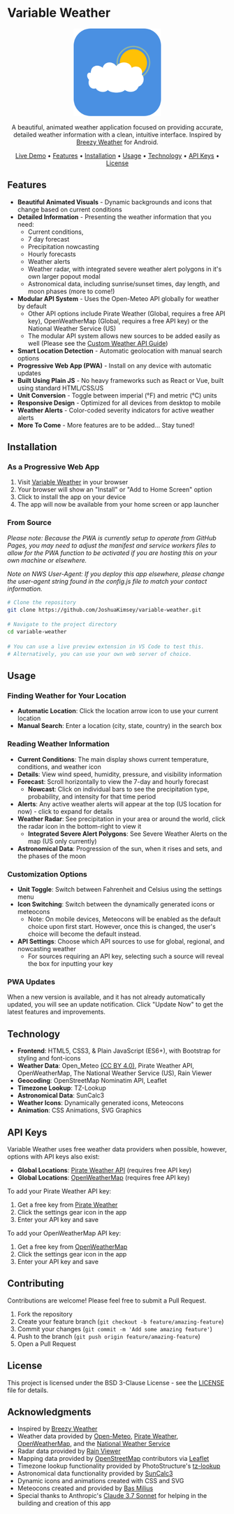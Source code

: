 # Variable Weather

<p align="center">
  <img src="icons/icon-512x512.png" alt="Variable Weather Logo" width="200">
</p>

<p align="center">
  A beautiful, animated weather application focused on providing accurate, detailed weather information with a clean, intuitive interface. Inspired by <a href="https://github.com/breezy-weather/breezy-weather">Breezy Weather</a> for Android.
</p>

<p align="center">
  <a href="https://joshuakimsey.github.io/variable-weather/">Live Demo</a> •
  <a href="#features">Features</a> •
  <a href="#installation">Installation</a> •
  <a href="#usage">Usage</a> •
  <a href="#technology">Technology</a> •
  <a href="#api-keys">API Keys</a> •
  <a href="#license">License</a>
</p>

<!-- <p align="center">
  <img src="screenshots/app-screenshot.png" alt="App Screenshot" width="800">
</p> -->

## Features

- **Beautiful Animated Visuals** - Dynamic backgrounds and icons that change based on current conditions
- **Detailed Information** - Presenting the weather information that you need:
  - Current conditions,
  - 7 day forecast
  - Precipitation nowcasting
  - Hourly forecasts
  - Weather alerts
  - Weather radar, with integrated severe weather alert polygons in it's own larger popout modal
  - Astronomical data, including sunrise/sunset times, day length, and moon phases (more to come!)
- **Modular API System** - Uses the Open-Meteo API globally for weather by default
  - Other API options include Pirate Weather (Global, requires a free API key), OpenWeatherMap (Global, requires a free API key) or the National Weather Service (US)
  - The modular API system allows new sources to be added easily as well (Please see the [Custom Weather API Guide](js/api/custom-weather-api-guide.md))
- **Smart Location Detection** - Automatic geolocation with manual search options
- **Progressive Web App (PWA)** - Install on any device with automatic updates
- **Built Using Plain JS** - No heavy frameworks such as React or Vue, built using standard HTML/CSS/JS
- **Unit Conversion** - Toggle between imperial (°F) and metric (°C) units
- **Responsive Design** - Optimized for all devices from desktop to mobile
- **Weather Alerts** - Color-coded severity indicators for active weather alerts
- **More To Come** - More features are to be added... Stay tuned! 

## Installation

### As a Progressive Web App

1. Visit [Variable Weather](https://joshuakimsey.github.io/variable-weather/) in your browser
2. Your browser will show an "Install" or "Add to Home Screen" option
3. Click to install the app on your device
4. The app will now be available from your home screen or app launcher

### From Source
*Please note: Because the PWA is currently setup to operate from GitHub Pages, you may need to adjust the manifest and service workers files to allow for the PWA function to be activated if you are hosting this on your own machine or elsewhere.*

*Note on NWS User-Agent: If you deploy this app elsewhere, please change the user-agent string found in the config.js file to match your contact information.*

```bash
# Clone the repository
git clone https://github.com/JoshuaKimsey/variable-weather.git

# Navigate to the project directory
cd variable-weather

# You can use a live preview extension in VS Code to test this.
# Alternatively, you can use your own web server of choice.
```

## Usage

### Finding Weather for Your Location

- **Automatic Location**: Click the location arrow icon to use your current location
- **Manual Search**: Enter a location (city, state, country) in the search box

### Reading Weather Information

- **Current Conditions**: The main display shows current temperature, conditions, and weather icon
- **Details**: View wind speed, humidity, pressure, and visibility information
- **Forecast**: Scroll horizontally to view the 7-day and hourly forecast
  - **Nowcast**: Click on individual bars to see the precipitation type, probability, and intensity for that time period
- **Alerts**: Any active weather alerts will appear at the top (US location for now) - click to expand for details
- **Weather Radar**: See precipitation in your area or around the world, click the radar icon in the bottom-right to view it
  - **Integrated Severe Alert Polygons**: See Severe Weather Alerts on the map (US only currently)
- **Astronomical Data**: Progression of the sun, when it rises and sets, and the phases of the moon

### Customization Options

- **Unit Toggle**: Switch between Fahrenheit and Celsius using the settings menu
- **Icon Switching**: Switch between the dynamically generated icons or meteocons
  - Note: On mobile devices, Meteocons will be enabled as the default choice upon first start. However, once this is changed, the user's choice will become the default instead.
- **API Settings**: Choose which API sources to use for global, regional, and nowcasting weather
  - For sources requiring an API key, selecting such a source will reveal the box for inputting your key

### PWA Updates

When a new version is available, and it has not already automatically updated, you will see an update notification. Click "Update Now" to get the latest features and improvements.

## Technology

- **Frontend**: HTML5, CSS3, & Plain JavaScript (ES6+), with Bootstrap for styling and font-icons
- **Weather Data**: Open_Meteo [(CC BY 4.0)](https://creativecommons.org/licenses/by/4.0), Pirate Weather API, OpenWeatherMap, The National Weather Service (US), Rain Viewer
- **Geocoding**: OpenStreetMap Nominatim API, Leaflet
- **Timezone Lookup**: TZ-Lookup
- **Astronomical Data**: SunCalc3
- **Weather Icons**: Dynamically generated icons, Meteocons
- **Animation**: CSS Animations, SVG Graphics

## API Keys

Variable Weather uses free weather data providers when possible, however, options with API keys also exist:

- **Global Locations**: [Pirate Weather API](https://pirateweather.net/) (requires free API key)
- **Global Locations**: [OpenWeatherMap](https://openweathermap.org/) (requires free API key)

To add your Pirate Weather API key:
1. Get a free key from [Pirate Weather](https://pirateweather.net/getting-started)
2. Click the settings gear icon in the app
3. Enter your API key and save

To add your OpenWeatherMap API key:
1. Get a free key from [OpenWeatherMap](https://openweathermap.org/api)
2. Click the settings gear icon in the app
3. Enter your API key and save

## Contributing

Contributions are welcome! Please feel free to submit a Pull Request.

1. Fork the repository
2. Create your feature branch (`git checkout -b feature/amazing-feature`)
3. Commit your changes (`git commit -m 'Add some amazing feature'`)
4. Push to the branch (`git push origin feature/amazing-feature`)
5. Open a Pull Request

## License

This project is licensed under the BSD 3-Clause License - see the [LICENSE](LICENSE) file for details.

## Acknowledgments

- Inspired by [Breezy Weather](https://github.com/breezy-weather/breezy-weather)
- Weather data provided by [Open-Meteo](https://open-meteo.com/), [Pirate Weather](https://pirateweather.net/), [OpenWeatherMap](https://openweathermap.org/), and the [National Weather Service](https://www.weather.gov/)
- Radar data provided by [Rain Viewer](https://www.rainviewer.com/)
- Mapping data provided by [OpenStreetMap](https://www.openstreetmap.org/copyright) contributors via [Leaflet](https://leafletjs.com/)
- Timezone lookup functionality provided by PhotoStructure's [tz-lookup](https://github.com/photostructure/tz-lookup)
- Astronomical data functionality provided by [SunCalc3](https://github.com/Hypnos3/suncalc3)
- Dynamic icons and animations created with CSS and SVG
- Meteocons created and provided by [Bas Milius](https://github.com/basmilius/weather-icons)
- Special thanks to Anthropic's <a href="https://claude.ai">Claude 3.7 Sonnet</a> for helping in the building and creation of this app
